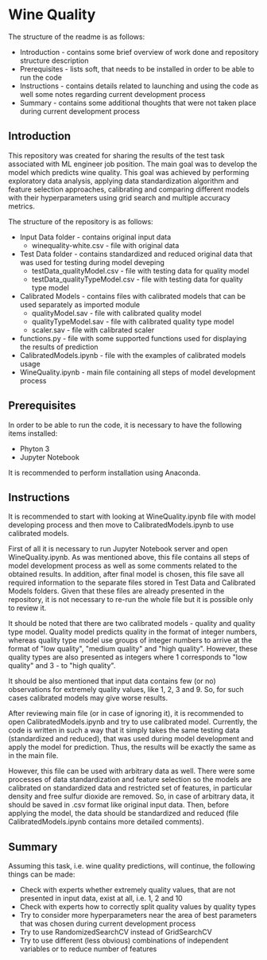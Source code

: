 # Wine Quality
The structure of the readme is as follows:
  - Introduction - contains some brief overview of work done and repository structure description
  - Prerequisites - lists soft, that needs to be installed in order to be able to run the code
  - Instructions - contains details related to launching and using the code as well some notes regarding current development process
  - Summary - contains some additional thoughts that were not taken place during current development process
  
## Introduction
This repository was created for sharing the results of the test task associated with ML engineer job position. The main goal was to develop the model which predicts wine quality. This goal was achieved by performing exploratory data analysis, applying data standardization algorithm and feature selection approaches, calibrating and comparing different models with their hyperparameters using grid search and multiple accuracy metrics. 

The structure of the repository is as follows:
  - Input Data folder - contains original input data
    - winequality-white.csv - file with original data
  - Test Data folder - contains standardized and reduced original data that was used for testing during model deveping
    - testData_qualityModel.csv - file with testing data for quality model
    - testData_qualityTypeModel.csv - file with testing data for quality type model
  - Calibrated Models - contains files with calibrated models that can be used separately as imported module
    - qualityModel.sav - file with calibrated quality model
    - qualityTypeModel.sav - file with calibrated quality type model
    - scaler.sav - file with calibrated scaler
  - functions.py - file with some supported functions used for displaying the results of prediction
  - CalibratedModels.ipynb - file with the examples of calibrated models usage
  - WineQuality.ipynb - main file containing all steps of model development process
  
## Prerequisites
In order to be able to run the code, it is necessary to have the following items installed:
  - Phyton 3
  - Jupyter Notebook

It is recommended to perform installation using Anaconda.

## Instructions
It is recommended to start with looking at WineQuality.ipynb file with model developing process and then move to CalibratedModels.ipynb to use calibrated models.

First of all it is necessary to run Jupyter Notebook server and open WineQuality.ipynb. As was mentioned above, this file contains all steps of model development process as well as some comments related to the obtained results. In addition, after final model is chosen, this file save all required information to the separate files stored in Test Data and Calibrated Models folders. Given that these files are already presented in the repository, it is not necessary to re-run the whole file but it is possible only to review it.

It should be noted that there are two calibrated models - quality and quality type model. Quality model predicts quality in the format of integer numbers, whereas quality type model use groups of integer numbers to arrive at the format of "low quality", "medium quality" and "high quality". However, these quality types are also presented as integers where 1 corresponds to "low quality" and 3 - to "high quality". 

It should be also mentioned that input data contains few (or no) observations for extremely quality values, like 1, 2, 3 and 9. So, for such cases calibrated models may give worse results. 

After reviewing main file (or in case of ignoring it), it is recommended to open CalibratedModels.ipynb and try to use calibrated model. Currently, the code is written in such a way that it simply takes the same testing data (standardized and reduced), that was used during model development and apply the model for prediction. Thus, the results will be exactly the same as in the main file. 

However, this file can be used with arbitrary data as well. There were some processes of data standardization and feature selection  so the models are calibrated on standardized data and restricted set of features, in particular density and free sulfur dioxide are removed. So, in case of arbitrary data, it should be saved in .csv format like original input data. Then, before applying the model, the data should be standardized and reduced (file CalibratedModels.ipynb contains more detailed comments).

## Summary
Assuming this task, i.e. wine quality predictions, will continue, the following things can be made:
  - Check with experts whether extremely quality values, that are not presented in input data, exist at all, i.e. 1, 2 and 10
  - Check with experts how to correctly split quality values by quality types
  - Try to consider more hyperparameters near the area of best parameters that was chosen during current development process
  - Try to use RandomizedSearchCV instead of GridSearchCV
  - Try to use different (less obvious) combinations of independent variables or to reduce number of features
